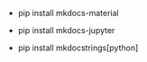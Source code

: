 

- pip install mkdocs-material

<!--  (https://github.com/danielfrg/mkdocs-jupyter) -->
- pip install mkdocs-jupyter

<!-- (https://mkdocstrings.github.io) -->
- pip install mkdocstrings[python]
